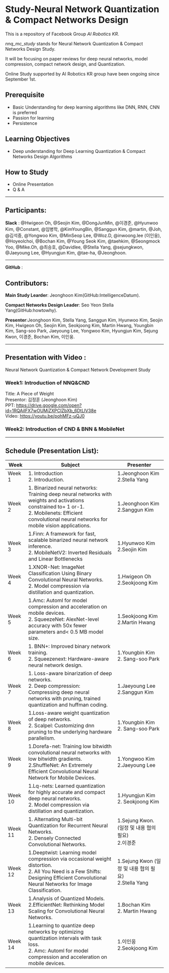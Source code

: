 # Study-Neural Network Quantization & Compact Networks Design

This is a repository of Facebook Group *AI Robotics KR*.<br>

*nnq_mc_study* stands for Neural Network Quantization &amp; Compact Networks Design Study.

It will be focusing on paper reviews for deep neural networks, model compression, compact network design, and Quantization.

Online Study supported by AI Robotics KR group have been ongoing since September 1st.

## Prerequisite

- Basic Understanding for deep learning algorithms like DNN, RNN, CNN is preferred
- Passion for learning
- Persistence


## Learning Objectives

- Deep understanding for Deep Learning Quantization & Compact Networks Design Algorithms


## How to Study

- Online Presentation
- Q & A

------------------------------
## Participants:

**Slack** : @Hwigeon Oh, @Seojin Kim, @DongJunMin, @이경준, @Hyunwoo Kim, @Constant, @임병학, @KimYoungBin, @Sanggun Kim, @martin, @Joh, @김석중, @Yongwoo Kim, @MinSeop Lee, @Woz.D, @inwoong.lee (이인웅), @Hoyeolchoi, @Bochan Kim, @Young Seok Kim, @taehkim, @Seongmock Yoo, @Mike.Oh, @최승호, @Davidlee, @Stella Yang, @sejungkwon, @Jaeyoung Lee, @Hyungjun Kim, @tae-ha, @Jeonghoon.

------------------------------------

**GitHub** : 

## Contributors:

**Main Study Learder**: Jeonghoon Kim(GitHub:IntelligenceDatum).

**Compact Networks Design Leader**: Seo Yeon Stella Yang(GitHub:howtowhy).

**Presenter**:Jeonghoon Kim, Stella Yang, Sanggun Kim, Hyunwoo Kim, Seojin Kim, Hwigeon Oh, Seojin Kim, Seokjoong Kim, Martin Hwang, Youngbin Kim, Sang-soo Park, Jaeyoung Lee, Yongwoo Kim, Hyungjun Kim, Sejung Kwon, 이경준, Bochan Kim, 이인웅. 

------------------------------------

## Presentation with Video :

Neural Network Quantization & Compact Network Development Study

### Week1: Introduction of NNQ&CND
Title: A Piece of Weight  
Presentor: 김정훈 (Jeonghoon Kim)  
PPT: https://drive.google.com/open?id=1RQAiIFX7wOUMiZXPCIZbXb_6DtLlV38e  
Video: https://youtu.be/pohMFz-uQJ0  


### Week2: Introduction of CND & BNN & MobileNet  
  
  

------------------------------------
## Schedule (Presentation List):

| Week         | Subject                                                                                            | Presenter       |
|--------------|----------------------------------------------------------------------------------------------------|-----------------|
| Week 1  |1. Introduction <br /> 2. Introduction. |  1.Jeonghoon Kim<br />2.Stella Yang|
| Week 2  |1. Binarized neural networks: Training deep neural networks with weights and activations constrained to+ 1 or-1.<br /> 2. Mobilenets: Efficient convolutional neural networks for mobile vision applications. |1.Jeonghoon Kim<br />2.Sanggun Kim|
| Week 3  |1.Finn: A framework for fast, scalable binarized neural network inference.<br />2. MobileNetV2: Inverted Residuals and Linear Bottlenecks| 1.Hyunwoo Kim<br />2.Seojin Kim  |
| Week 4  |1.XNOR-Net: ImageNet Classification Using Binary Convolutional Neural Networks.<br />2. Model compression via distillation and quantization. |1.Hwigeon Oh<br />2.Seokjoong Kim |
| Week 5  |1.Amc: Automl for model compression and acceleration on mobile devices.<br />2. SqueezeNet: AlexNet-level accuracy with 50x fewer parameters and< 0.5 MB model size. |1.Seokjoong Kim<br /> 2.Martin Hwang|
| Week 6  |1. BNN+: Improved binary network training.<br />	2. Squeezenext: Hardware-aware neural network design.|1.Youngbin Kim<br />2.	Sang-soo Park|
| Week 7  |1. Loss-aware binarization of deep networks.<br />2. Deep compression: Compressing deep neural networks with pruning, trained quantization and huffman coding.|1.Jaeyoung Lee<br />2.Sanggun Kim|
| Week 8  |1.Loss-aware weight quantization of deep networks.<br />	2. Scalpel: Customizing dnn pruning to the underlying hardware parallelism.|1.Youngbin Kim<br />2. Sang-soo Park|
| Week 9  |1.Dorefa-net: Training low bitwidth convolutional neural networks with low bitwidth gradients.<br />2.ShuffleNet: An Extremely Efficient Convolutional Neural Network for Mobile Devices.|1.Yongwoo Kim<br />2.Jaeyoung Lee|
| Week 10  |1.Lq-nets: Learned quantization for highly accurate and compact deep neural networks.<br />2. Model compression via distillation and quantization.|1.Hyungjun Kim<br />2. Seokjoong Kim|
| Week 11  |1. Alternating Multi-bit Quantization for Recurrent Neural Networks.<br />	2. Densely Connected Convolutional Networks.|1.Sejung Kwon. (일정 및 내용 협의 필요)<br />2.이경준|
| Week 12  |1.Deeptwist: Learning model compression via occasional weight distortion.<br />2. All You Need is a Few Shifts: Designing Efficient Convolutional Neural Networks for Image Classification.|1.Sejung Kwon (일정 및 내용 협의 필요)<br />2.Stella Yang|
| Week 13  |1.Analysis of Quantized Models.<br />2.EfficientNet: Rethinking Model Scaling for Convolutional Neural Networks.	|1.Bochan Kim<br />2.	Martin Hwang|    
| Week 14  |1.Learning to quantize deep networks by optimizing quantization intervals with task loss.<br />2. Amc: Automl for model compression and acceleration on mobile devices.|1.이인웅<br />2.Seokjoong Kim|
